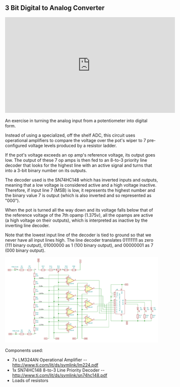 3 Bit Digital to Analog Converter
---------------------------------

<iframe width="560" height="315" src="https://www.youtube.com/embed/z3wcODP0M10" frameborder="0" allow="accelerometer; autoplay; encrypted-media; gyroscope; picture-in-picture" allowfullscreen></iframe>

An exercise in turning the analog input from a potentiometer into digital form.

Instead of using a specialized, off the shelf ADC, this circuit uses
operational amplifiers to compare the voltage over the pot's wiper to 7
pre-configured voltage levels produced by a resistor ladder.

If the pot's voltage exceeds an op amp's reference voltage, its output goes
low. The output of these 7 op amps is then fed to an 8-to-3 priority line
decoder that looks for the highest line with an active signal and turns that
into a 3-bit binary number on its outputs.

The decoder used is the SN74HC148 which has inverted inputs and outputs,
meaning that a low voltage is considered active and a high voltage inactive.
Therefore, if input line 7 (MSB) is low, it represents the highest number and
the binary value 7 is output (which is also inverted and so represented as
"000").

When the pot is turned all the way down and its voltage falls below that of the
reference voltage of the 7th opamp (1.375v), all the opamps are active (a high
voltage on their outputs), which is interpreted as inactive by the inverting
line decoder.
   
Note that the lowest input line of the decoder is tied to ground so that we
never have all input lines high. The line decoder translates 01111111 as zero
(111 binary output), 01000000 as 1 (100 binary output), and 00000001 as 7
(000 binary output).

![](opamp_adc/schematic.png)

Components used:

* 7x LM324AN Operational Amplifier -- http://www.ti.com/lit/ds/symlink/lm224.pdf
* 1x SN74HC148 8-to-3 Line Priority Decoder -- http://www.ti.com/lit/ds/symlink/sn74hc148.pdf
* Loads of resistors